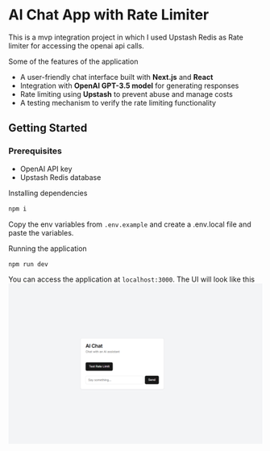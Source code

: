 # AI Chat App with Rate Limiter

This is a mvp integration project in which I used Upstash Redis as Rate limiter for accessing the openai api calls.

Some of the features of the application

- A user-friendly chat interface built with **Next.js** and **React**
- Integration with **OpenAI GPT-3.5 model** for generating responses
- Rate limiting using **Upstash** to prevent abuse and manage costs
- A testing mechanism to verify the rate limiting functionality

## Getting Started

### Prerequisites

- OpenAI API key
- Upstash Redis database

Installing dependencies

```bash
npm i
```

Copy the env variables from `.env.example` and create a .env.local file and paste the variables.

Running the application
```bash
npm run dev
```

You can access the application at `localhost:3000`. The UI will look like this
![app ui](./public/app_ui.png)
